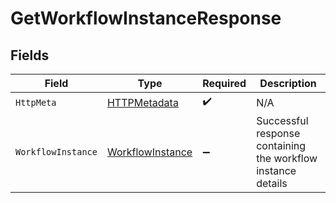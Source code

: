 # GetWorkflowInstanceResponse


## Fields

| Field                                                           | Type                                                            | Required                                                        | Description                                                     |
| --------------------------------------------------------------- | --------------------------------------------------------------- | --------------------------------------------------------------- | --------------------------------------------------------------- |
| `HttpMeta`                                                      | [HTTPMetadata](../../Models/Components/HTTPMetadata.md)         | :heavy_check_mark:                                              | N/A                                                             |
| `WorkflowInstance`                                              | [WorkflowInstance](../../Models/Components/WorkflowInstance.md) | :heavy_minus_sign:                                              | Successful response containing the workflow instance details    |